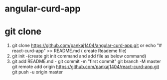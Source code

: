 # angular-curd-app
# git clone 
1. git clone https://github.com/pankaj1404/angular-curd-app.git
    or 
    echo "# react-curd-app" >> README.md ( create Reademe file)
2. git init -(create git init command and add file as below command)
3. git add README.md - 
git commit -m "first commit" git branch -M master
git remote add origin https://github.com/pankaj1404/react-curd-app.git 
git push -u origin master